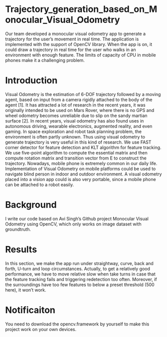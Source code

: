 # Trajectory_generation_based_on_Monocular_Visual_Odometry
Our team developed a monocular visual odometry app to generate a trajectory for the user’s movement in real time. The application is implemented with the support of OpenCV library. When the app is on, it could draw a trajectory in real time for the user who walks in an environment with enough feature. The limits of capacity of CPU in mobile phones make it a challenging problem.
# Introduction
Visual Odometry is the estimation of 6-DOF trajectory followed by a moving agent, based on input from a camera rigidly attached to the body of the agent [1]. It has attracted a lot of research in the recent years, it was originally intended to be used on Mars Rover, where there is no GPS and wheel odometry becomes unreliable due to slip on the sandy martian surface [2]. In recent years, visual odometry has also found uses in autonomous driving, wearable electronics, augmented reality, and even gaming. In space exploration and robot task planning problem, the environment is often partly unknown. Thus using visual odometry to generate trajectory is very useful in this kind of research. 
We use FAST corner detector for feature detection and KLT algorithm for feature tracking. We use five-point algorithm to compute the essential matrix and then compute rotation matrix and transition vector from E to construct the trajectory.
Nowadays, mobile phone is extremely common in our daily life. Implementation of Visual Odometry on mobile platforms could be used to navigate blind person in indoor and outdoor environment. A visual odometry placed into a vision app could is also very portable, since a mobile phone can be attached to a robot easily.
# Background
I write our code based on Avi Singh’s Github project Monocular Visual Odometry using OpenCV, which only works on image dataset with groundtruth. 
# Results
In this section, we make the app run under straightway, curve, back and forth, U-turn and loop circumstances. Actually, to get a relatively good performance, we have to move relative slow when take turns in case that the feature tracking fails and triggering redetection too often. Moreover, if the surroundings have too few features to below a preset threshold (500 here), it won’t work.
# Notificaiton
You need to download the opencv.framework by yourself to make this project work on your own devices.
